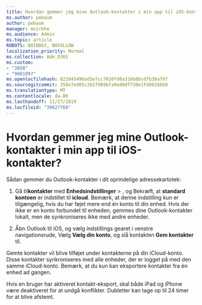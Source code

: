 ```yaml
---
title: Hvordan gemmer jeg mine Outlook-kontakter i min app til iOS-kontakter?
ms.author: pebaum
author: pebaum
manager: mnirkhe
ms.audience: Admin
ms.topic: article
ROBOTS: NOINDEX, NOFOLLOW
localization_priority: Normal
ms.collection: Adm_O365
ms.custom:
- "3058"
- "9001097"
ms.openlocfilehash: 822045496ad5efcc7610fd8a316b8bcd7b38a79f
ms.sourcegitcommit: 358e7ed05c262f909bfa9ed0df730e1fd89266b8
ms.translationtype: MT
ms.contentlocale: da-DK
ms.lasthandoff: 11/27/2019
ms.locfileid: "39627768"
---
```

# <a name="how-do-i-save-my-outlook-contacts-to-my-ios-contacts-app"></a>Hvordan gemmer jeg mine Outlook-kontakter i min app til iOS-kontakter?

Sådan gemmer du Outlook-kontakter i dit oprindelige adressekartotek:
 
1. Gå til**kontakter** med **Enhedsindstillinger** > , og Bekræft, at **standard kontoen** er indstillet til **icloud**. Bemærk, at denne indstilling kun er tilgængelig, hvis du har føjet mere end én konto til din enhed. Hvis der ikke er en konto forbundet til enheden, gemmes dine Outlook-kontakter lokalt, men de synkroniseres ikke med andre enheder.
 
2. Åbn Outlook til iOS, og vælg indstillings gearet i venstre navigationsrude, Vælg **Vælg din konto**, og slå kontakten **Gem kontakter** til.
 
Gemte kontakter vil blive tilføjet under kontakterne på din iCloud-konto. Disse kontakter synkroniseres med alle enheder, der er logget på med den samme iCloud-konto. Bemærk, at du kun kan eksportere kontakter fra én enhed ad gangen.
 
Hvis en bruger har aktiveret kontakt-eksport, skal både iPad og iPhone være deaktiveret for at undgå konflikter. Dubletter kan tage op til 24 timer for at blive afstemt.